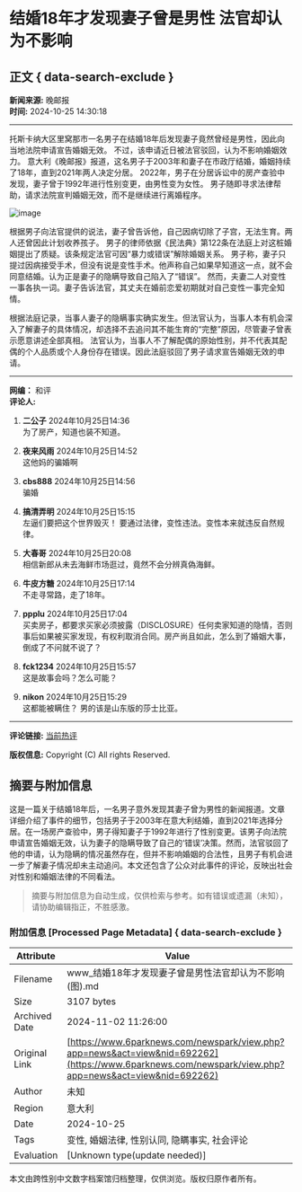 # 结婚18年才发现妻子曾是男性 法官却认为不影响

## 正文 { data-search-exclude }


**新闻来源:** 晚邮报  
**时间:** 2024-10-25 14:30:18  

---

托斯卡纳大区里窝那市一名男子在结婚18年后发现妻子竟然曾经是男性，因此向当地法院申请宣告婚姻无效。 不过，该申请近日被法官驳回，认为不影响婚姻效力。 意大利《晚邮报》报道，这名男子于2003年和妻子在市政厅结婚，婚姻持续了18年，直到2021年两人决定分居。 2022年，男子在分居诉讼中的房产查验中发现，妻子曾于1992年进行性别变更，由男性变为女性。 男子随即寻求法律帮助，请求法院宣判婚姻无效，而不是继续进行离婚程序。 

![image](https://web.popo8.com/202410/25/14/daecf746c5type_png_size_811_165_end.png)

根据男子向法官提供的说法，妻子曾告诉他，自己因病切除了子宫，无法生育。两人还曾因此计划收养孩子。 男子的律师依据《民法典》第122条在法庭上对这桩婚姻提出了质疑。该条规定法官可因“暴力或错误”解除婚姻关系。 男子称，妻子只提过因病接受手术，但没有说是变性手术。他声称自己如果早知道这一点，就不会同意结婚。认为正是妻子的隐瞒导致自己陷入了“错误”。 然而，夫妻二人对变性一事各执一词。妻子告诉法官，其丈夫在婚前恋爱初期就对自己变性一事完全知情。

根据法庭记录，当事人妻子的隐瞒事实确实发生。但法官认为，当事人本有机会深入了解妻子的具体情况，却选择不去追问其不能生育的“完整”原因，尽管妻子曾表示愿意讲述全部真相。 法官认为，当事人不了解配偶的原始性别，并不代表其配偶的个人品质或个人身份存在错误。因此法庭驳回了男子请求宣告婚姻无效的申请。

---

**网编：** 和评  
**评论人:**   
1. **二公子** 2024年10月25日14:36  
   为了房产，知道也装不知道。

2. **夜来风雨** 2024年10月25日14:52  
   这他妈的骗婚啊

3. **cbs888** 2024年10月25日14:56  
   骗婚

4. **搞清弄明** 2024年10月25日15:15  
   左逼们要把这个世界毁灭！ 要通过法律，变性违法。变性本来就违反自然规律。

5. **大春哥** 2024年10月25日20:08  
   相信新郎从未去海鲜市场逛过，竟然不会分辨真偽海鲜。

6. **牛皮方糖** 2024年10月25日17:14  
   不走寻常路，走了18年。

7. **ppplu** 2024年10月25日17:04  
   买卖房子，都要求买家必须披露（DISCLOSURE）任何卖家知道的隐情，否则事后如果被买家发现，有权利取消合同。房产尚且如此，怎么到了婚姻大事，倒成了不问就不说了？

8. **fck1234** 2024年10月25日15:57  
   这是故事会吗？怎么可能？

9. **nikon** 2024年10月25日15:29  
   这都能被瞒住？ 男的该是山东版的莎士比亚。

---

**评论链接:** [当前热评](index.php?act=newsreply&nid=692262#poppin)

**版权信息:** Copyright (C) All rights Reserved. 
<!-- tcd_original_link https://www.6parknews.com/newspark/view.php?app=news&act=view&nid=692262 -->
## 摘要与附加信息

<!-- tcd_abstract -->
这是一篇关于结婚18年后，一名男子意外发现其妻子曾为男性的新闻报道。文章详细介绍了事件的细节，包括男子于2003年在意大利结婚，直到2021年选择分居。在一场房产查验中，男子得知妻子于1992年进行了性别变更。该男子向法院申请宣告婚姻无效，认为妻子的隐瞒导致了自己的‘错误’决策。然而，法官驳回了他的申请，认为隐瞒的情况虽然存在，但并不影响婚姻的合法性，且男子有机会进一步了解妻子情况却未主动追问。本文还包含了公众对此事件的评论，反映出社会对性别和婚姻法律的不同看法。
<!-- tcd_abstract_end -->

> 摘要与附加信息为自动生成，仅供检索与参考。如有错误或遗漏（未知），请协助编辑指正，不胜感激。

### 附加信息 [Processed Page Metadata] { data-search-exclude }

| Attribute       | Value                                  |
|-----------------|----------------------------------------|
| Filename        | www_结婚18年才发现妻子曾是男性法官却认为不影响(图).md                             |
| Size            | 3107 bytes                           |
| Archived Date   | 2024-11-02 11:26:00                             |
| Original Link   | [https://www.6parknews.com/newspark/view.php?app=news&act=view&nid=692262](https://www.6parknews.com/newspark/view.php?app=news&act=view&nid=692262)                       |
| Author          | 未知                               |
| Region          | 意大利                               |
| Date            | 2024-10-25                                 |
| Tags            | 变性, 婚姻法律, 性别认同, 隐瞒事实, 社会评论                                 |
| Evaluation            | [Unknown type(update needed)]                                 |
<!-- tcd_table_end -->

本文由跨性别中文数字档案馆归档整理，仅供浏览。版权归原作者所有。
